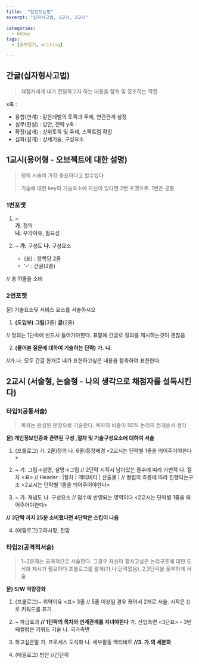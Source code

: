 ```yaml
---
title:  "답안쓰는법"
excerpt: "십자사고법, 1교시, 2교시"

categories:
  - 66Day
tags:
  - [공부일기, writing]

---
```




## 간글(십자형사고법)
> 채점자에게 내가 전달하고자 하는 내용을 함축 및 강조하는 역할
> 

x축 : 
- 융합(연계) : 같은레벨의 토픽과 주제, 연관관계 설정
- 실무(현실) : 방안, 전략
y축 : 
- 확장(넓게) : 상위토픽 및 주제, 스펙트럼 확장
- 심화(깊게) : 상세기술, 구성요소



## 1교시(용어형 - 오브젝트에 대한 설명)

> 정의 서술이 가장 중요하다고 할수있다
>
> 기술에 대한 key와 기술요소에 자신이 있다면 2번 포맷으로. 1번은 공통



### 1번포맷

1. ~   
**가.** 정의   
**나.** 부각이유, 필요성

2. ~
**가.** 구성도
**나.** 구성요소
	- (표) :  항목당 2줄
	- '-' : 간글(2줄)
	

// 총 11줄을 소비



### 2번포맷

문) 기술요소및 서비스 요소를 서술하시오

1. **(도입부)**
**그림**(3줄)
**글**(2줄)

// 정의는 1단락에 반드시 들어가야한다. 표밑에 간글로 정의를 제시하는것이 괜찮음

2. **(물어본 질문에 대하여 기술하는 단락)**
	**가.**
	**나.**

//가.나. 모두 간글 한개로 내가 표현하고싶은 내용을 함축하여 표한한다. 



## 2교시 (서술형, 논술형 - 나의 생각으로 채점자를 설득시킨다)

### 타입1(공통서술)


> 목차는 완성된 문장으로 기술한다. 목차의 비중이 50% 
> 논리의 전개순서 생각

**문) 개인정보인증과 관련된 구성 ,절차 및 기술구성요소에 대하여 서술**

1. (프롤로그)
	가. 2줄)정의
	나. 6줄)등장배경
<2교시는 단락별 1줄을 띄어주어야한다>	

2. ~
	가. 그림→설명, 설명→그림 // 2단락 시작시 남아있는 줄수에 따라 가변적
	나. 절차
		<표> // Header : |절차 | 액티비티 | 산출물 | // 컬럼의 흐름에 따라 진행되는구조
<2교시는 단락별 1줄을 띄어주어야한다>	
3. ~
	가. 개념도
	나. 구성요소 // 점수에 반영되는 영역이다
<2교시는 단락별 1줄을 띄어주어야한다>	

**//	3단락 까지 25분 소비했다면 4단락은 스킵이 나음**

4. (에필로그)고려사항, 전망



### 타입2(공격적서술)

> 1~2문제는 공격적으로 서술한다. 그경우 자신이 펼치고싶은 논리구조에 대한 도식화 제시가 필요하다
> 프롤로그를 짧게(가.나.단락없음), 2,3단락을 풍부하게 서술

**문) S/W 역량강화**

1. (프롤로그)~ 취약이유
	<표> 3줄 // 5줄 이상일 경우 끊어서 2개로 서술. 시작은 ()로 키워드를 표기
	
2. ~ 파급효과 **// 1단락의 목차와 연계관계를 지녀야한다**
	가. 산업측면
		<3단표> - 3번째컬럼은 키워드 기술
	나. 국가측면
	
3. 하고싶은말
	가. 프로세스 도식화
	나. 세부활동 액티비트  **//3. 가.의 세분화**
	
4. (에필로그)
	방안 //간단히
	
	